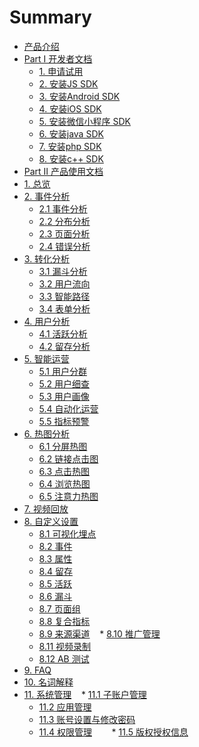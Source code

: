 # Summary

* [产品介绍](README.md)
* [Part I 开发者文档]()
    * [1. 申请试用](developer/trial.md)
    * [2. 安装JS SDK](developer/install_js_sdk.md)
    * [3. 安装Android SDK](developer/install_android_sdk.md)
    * [4. 安装iOS SDK](developer/install_ios_sdk.md)
    * [5. 安装微信小程序 SDK](developer/install_wechat_sdk.md)
    * [6. 安装java SDK](developer/install_java_sdk.md)
    * [7. 安装php SDK](developer/install_php_sdk.md)
    * [8. 安装c++ SDK](developer/install_c++_sdk.md)
* [Part Ⅱ 产品使用文档]()
* [1. 总览](overview/dashboard.md)
* [2. 事件分析]()
    * [2.1 事件分析](event.md)
    * [2.2 分布分析](spread.md)   
    * [2.3 页面分析](behavior/page.md)
    * [2.4 错误分析](errorlog.md)
* [3. 转化分析]()
    * [3.1 漏斗分析](transformation/funnel.md)
    * [3.2 用户流向](transformation/urlpath.md)
    * [3.3 智能路径](transformation/smartpath.md)
    * [3.4 表单分析](behavior/anaform.md)
* [4. 用户分析]()
    * [4.1 活跃分析](user/activation.md)
    * [4.2 留存分析](user/retention.md)
* [5. 智能运营]()
    * [5.1 用户分群](user/segment.md)
    * [5.2 用户细查](user/profile.md)
    * [5.3 用户画像](user/persona.md) 
    * [5.4 自动化运营](user/auto.md)  
    * [5.5 指标预警](user/warning.md)    
* [6. 热图分析]()
    * [6.1 分屏热图](behavior/mapscreen.md)
    * [6.2 链接点击图](behavior/mapclick.md)    
    * [6.3 点击热图](behavior/mapclick2.md)
    * [6.4 浏览热图](behavior/mapview.md)
    * [6.5 注意力热图](behavior/mapattention.md)
* [7. 视频回放](video_playback.md)
* [8. 自定义设置]()
    * [8.1 可视化埋点](set/custom_tag.md)
    * [8.2 事件](set/custom_event.md)
    * [8.3 属性](set/custom_attr.md)
    * [8.4 留存](set/custom_retention.md)
    * [8.5 活跃](set/custom_activity.md)
    * [8.6 漏斗](set/custom_funnel.md)
    * [8.7 页面组](set/custom_page_group.md)
    * [8.8 复合指标](set/custom_formula.md)
    * [8.9 来源渠道](set/manage_channel.md)
    * [8.10 推广管理](set/manage_utm.md)
    * [8.11 视频录制](set/custom_playback.md)
    * [8.12 AB 测试](set/custom_abtest.md)
* [9. FAQ](FAQ.md)
* [10. 名词解释](noun_interpretation.md)
* [11. 系统管理]()
    * [11.1 子账户管理](system/manage_user.md)
    * [11.2 应用管理](system/manage_app.md)
    * [11.3 账号设置与修改密码](system/manage_person.md)
    * [11.4 权限管理](system/manage_auth.md)    
    * [11.5 版权授权信息](system/copyright.md)
    
  

 
    

